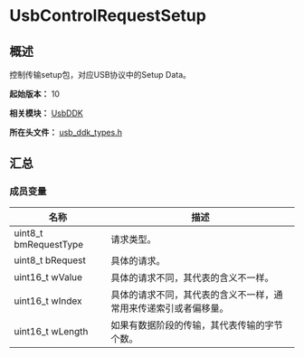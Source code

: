# UsbControlRequestSetup
<!--Kit: Driver Development Kit-->
<!--Subsystem: Driver-->
<!--Owner: @lixinsheng2-->
<!--SE: @w00373942-->
<!--TSE: @dong-dongzhen-->

## 概述

控制传输setup包，对应USB协议中的Setup Data。

**起始版本：** 10

**相关模块：** [UsbDDK](capi-usbddk.md)

**所在头文件：** [usb_ddk_types.h](capi-usb-ddk-types-h.md)

## 汇总

### 成员变量

| 名称 | 描述 |
| -- | -- |
| uint8_t bmRequestType | 请求类型。 |
| uint8_t bRequest | 具体的请求。 |
| uint16_t wValue | 具体的请求不同，其代表的含义不一样。 |
| uint16_t wIndex | 具体的请求不同，其代表的含义不一样，通常用来传递索引或者偏移量。 |
| uint16_t wLength | 如果有数据阶段的传输，其代表传输的字节个数。 |


